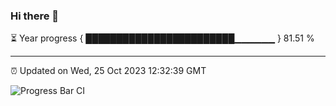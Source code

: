 ### Hi there 👋

⏳ Year progress { ████████████████████████▁▁▁▁▁▁ } 81.51 %

---

⏰ Updated on Wed, 25 Oct 2023 12:32:39 GMT

![Progress Bar CI](https://github.com/ZhaoGui/ZhaoGui/workflows/Progress%20Bar%20CI/badge.svg)
